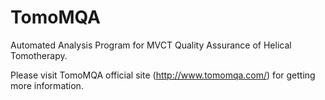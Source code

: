 # TomoMQA
Automated Analysis Program for MVCT Quality Assurance of Helical Tomotherapy.

Please visit TomoMQA official site (http://www.tomomqa.com/) for getting more information.
